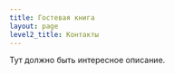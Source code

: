 ```yaml
---
title: Гостевая книга
layout: page
level2_title: Контакты
---
```


Тут должно быть интересное описание.